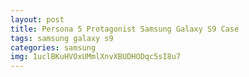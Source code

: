 ```yaml
---
layout: post
title: Persona 5 Protagonist Samsung Galaxy S9 Case
tags: samsung galaxy s9
categories: samsung
img: 1uclBKuHVOxUMmlXnvXBUDHODqc5sI8u7
---
```

